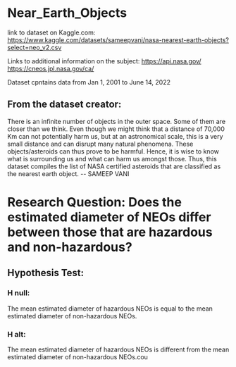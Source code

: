 # Near_Earth_Objects
link to dataset on Kaggle.com: https://www.kaggle.com/datasets/sameepvani/nasa-nearest-earth-objects?select=neo_v2.csv

Links to additional information on the subject: 
https://api.nasa.gov/
https://cneos.jpl.nasa.gov/ca/

Dataset cpntains data from Jan 1, 2001 to June 14, 2022

## From the dataset creator:
There is an infinite number of objects in the outer space. Some of them are closer than we think. Even though we might think that a distance of 70,000 Km can not potentially harm us, but at an astronomical scale, this is a very small distance and can disrupt many natural phenomena. These objects/asteroids can thus prove to be harmful. Hence, it is wise to know what is surrounding us and what can harm us amongst those. Thus, this dataset compiles the list of NASA certified asteroids that are classified as the nearest earth object. -- SAMEEP VANI

# Research Question: Does the estimated diameter of NEOs differ between those that are hazardous and non-hazardous?

## Hypothesis Test:
### H null: 
The mean estimated diameter of hazardous NEOs is equal to the mean estimated diameter of non-hazardous NEOs.
### H alt: 
The mean estimated diameter of hazardous NEOs is different from the mean estimated diameter of non-hazardous NEOs.cou